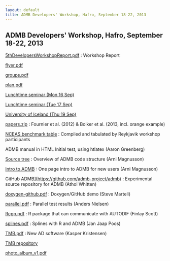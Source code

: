 ```yaml
---
layout: default
title: ADMB Developers' Workshop, Hafro, September 18-22, 2013
---
```


ADMB Developers' Workshop, Hafro, September 18-22, 2013
-------------------------------------------------------

[5thDevelopersWorkshopReport.pdf](5thDevelopersWorkshopReport.pdf)
: Workshop Report

[flyer.pdf](flyer.pdf)

[groups.pdf](groups.pdf)

[plan.pdf](plan.pdf)

[Lunchtime seminar (Mon 16 Sep)](seminar-16.pdf)

[Lunchtime seminar (Tue 17 Sep)](seminar-17.pdf)

[University of Iceland (Thu 19 Sep)](university-19.pdf)

[papers.zip](papers.zip)
: Fournier et al. (2012) & Bolker et al. (2013, incl. orange example)

[NCEAS benchmark table](/developers/benchmarks/optimization/nceas.pdf)
: Compiled and tabulated by Reykjavik workshop participants

ADMB manual in HTML
Initial test, using htlatex (Aaron Greenberg)

[Source tree](/developers/source-tree)
: Overview of ADMB code structure (Arni Magnusson)

[Intro to ADMB](/docs/intro/brief)
: One page intro to ADMB for new users (Arni Magnusson)

GitHub ADMB](https://github.com/admb-project/admb)
: Experimental source repository for ADMB (Athol Whitten)

[doxygen-github.pdf](doxygen-github.pdf)
: Doxygen/GitHub demo (Steve Martell)

[parallel.pdf](parallel.pdf)
: Parallel test results (Anders Nielsen)

[Rcpp.pdf](Rcpp.pdf)
: R package that can communicate with AUTODIF (Finlay Scott)

[splines.pdf](splines.pdf)
: Splines with R and ADMB (Jan Jaap Poos)

[TMB.pdf](TMB.pdf)
: New AD software (Kasper Kristensen)

[TMB repository](https://github.com/kaskr/adcomp)

[photo_album_v1.pdf](photo_album_v1.pdf)
